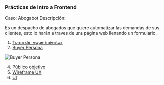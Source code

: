 

### Prácticas de Intro a Frontend

Caso: Abogabot Descripción:

Es un despacho de abogados que quiere automatizar las demandas de sus clientes, esto lo harán a traves de una página web llenando un formulario.


1. [Toma de requerimientos](https://github.com/OscarDperezL/FrontEnd/blob/main/1.%20Requerimientos%20Abogabot.doc)
2. [Buyer Persona](https://github.com/OscarDperezL/FrontEnd/blob/main/Buyer%20Persona.png)

![Buyer Persona](https://user-images.githubusercontent.com/99143325/156839281-af4c7879-6c84-49d5-8078-f19ca05892c3.png)

4. [Público objetivo](https://github.com/OscarDperezL/FrontEnd/blob/main/P%C3%BAblico%20Objetivo.jpg)
5. [Wireframe UX](https://github.com/OscarDperezL/FrontEnd/blob/main/Wireframe.pdf)
6. [UI](https://github.com/OscarDperezL/FrontEnd/blob/main/UI%20Abogabot.pdf)
